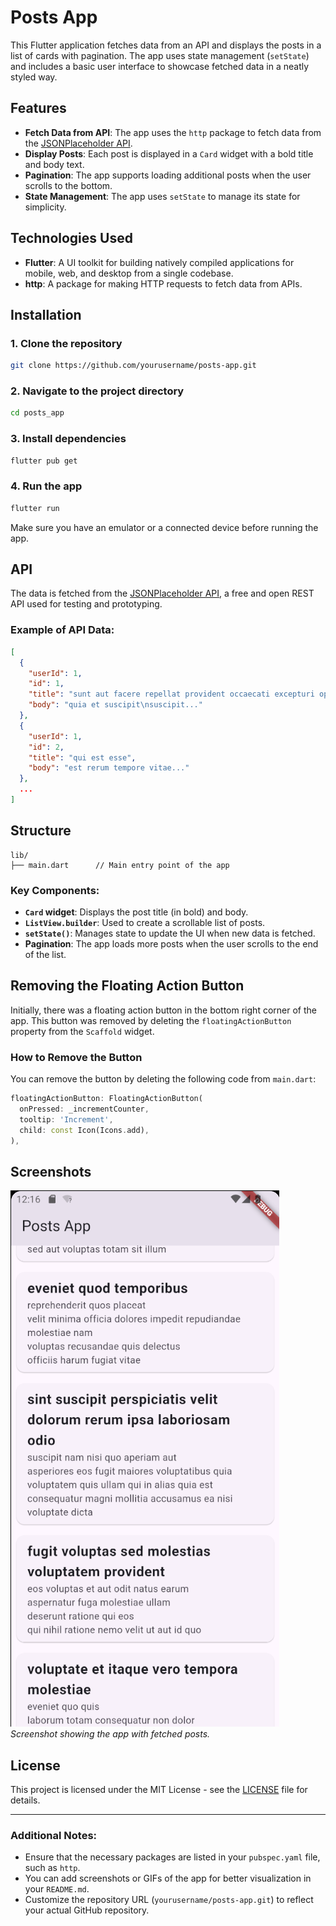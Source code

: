 
# Posts App

This Flutter application fetches data from an API and displays the posts in a list of cards with pagination. The app uses state management (`setState`) and includes a basic user interface to showcase fetched data in a neatly styled way.

## Features

- **Fetch Data from API**: The app uses the `http` package to fetch data from the [JSONPlaceholder API](https://jsonplaceholder.typicode.com/posts).
- **Display Posts**: Each post is displayed in a `Card` widget with a bold title and body text.
- **Pagination**: The app supports loading additional posts when the user scrolls to the bottom.
- **State Management**: The app uses `setState` to manage its state for simplicity.
  
## Technologies Used

- **Flutter**: A UI toolkit for building natively compiled applications for mobile, web, and desktop from a single codebase.
- **http**: A package for making HTTP requests to fetch data from APIs.
  
## Installation

### 1. Clone the repository
```bash
git clone https://github.com/yourusername/posts-app.git
```

### 2. Navigate to the project directory
```bash
cd posts_app
```

### 3. Install dependencies
```bash
flutter pub get
```

### 4. Run the app
```bash
flutter run
```

Make sure you have an emulator or a connected device before running the app.

## API

The data is fetched from the [JSONPlaceholder API](https://jsonplaceholder.typicode.com/posts), a free and open REST API used for testing and prototyping.

### Example of API Data:

```json
[
  {
    "userId": 1,
    "id": 1,
    "title": "sunt aut facere repellat provident occaecati excepturi optio reprehenderit",
    "body": "quia et suscipit\nsuscipit..."
  },
  {
    "userId": 1,
    "id": 2,
    "title": "qui est esse",
    "body": "est rerum tempore vitae..."
  },
  ...
]
```

## Structure

```text
lib/
├── main.dart      // Main entry point of the app
```

### Key Components:
- **`Card` widget**: Displays the post title (in bold) and body.
- **`ListView.builder`**: Used to create a scrollable list of posts.
- **`setState()`**: Manages state to update the UI when new data is fetched.
- **Pagination**: The app loads more posts when the user scrolls to the end of the list.

## Removing the Floating Action Button

Initially, there was a floating action button in the bottom right corner of the app. This button was removed by deleting the `floatingActionButton` property from the `Scaffold` widget.

### How to Remove the Button

You can remove the button by deleting the following code from `main.dart`:
```dart
floatingActionButton: FloatingActionButton(
  onPressed: _incrementCounter,
  tooltip: 'Increment',
  child: const Icon(Icons.add),
),
```

## Screenshots

![App Screenshot](screenshot.png)  
_Screenshot showing the app with fetched posts._

## License

This project is licensed under the MIT License - see the [LICENSE](LICENSE) file for details.

---

### Additional Notes:

- Ensure that the necessary packages are listed in your `pubspec.yaml` file, such as `http`.
- You can add screenshots or GIFs of the app for better visualization in your `README.md`.
- Customize the repository URL (`yourusername/posts-app.git`) to reflect your actual GitHub repository.

